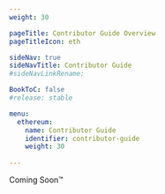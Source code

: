 ```yaml
---
weight: 30

pageTitle: Contributor Guide Overview
pageTitleIcon: eth

sideNav: true
sideNavTitle: Contributor Guide
#sideNavLinkRename: 

BookToC: false
#release: stable

menu:
  ethereum:
    name: Contributor Guide
    identifier: contributor-guide
    weight: 30
    
---
```


Coming Soon&trade;

<!-- TODO: Add once we launch: The best way to start digging into ***dfuse for Ethereum***, is to head to https://github.com/dfuse-io/dfuse-ethereum and follow instructions there.

General contribution guidelines can be found in the general repository at https://github.com/dfuse-io/dfuse -->
